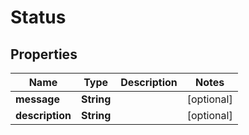 

# Status


## Properties

| Name | Type | Description | Notes |
|------------ | ------------- | ------------- | -------------|
|**message** | **String** |  |  [optional] |
|**description** | **String** |  |  [optional] |



